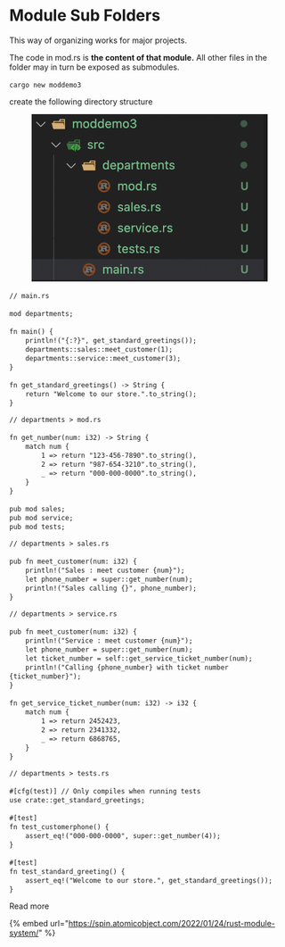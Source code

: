 # Module Sub Folders

This way of organizing works for major projects.

The code in mod.rs is **the content of that module.** All other files in the folder may in turn be exposed as submodules.



`cargo new moddemo3`

create the following directory structure

<figure><img src="../../assets/module_multiple_folders.png" alt=""><figcaption></figcaption></figure>

```
// main.rs

mod departments;

fn main() {
    println!("{:?}", get_standard_greetings());
    departments::sales::meet_customer(1);
    departments::service::meet_customer(3);
}

fn get_standard_greetings() -> String {
    return "Welcome to our store.".to_string();
}
```

```
// departments > mod.rs

fn get_number(num: i32) -> String {
    match num {
        1 => return "123-456-7890".to_string(),
        2 => return "987-654-3210".to_string(),
        _ => return "000-000-0000".to_string(),
    }
}

pub mod sales;
pub mod service;
pub mod tests;
```

```
// departments > sales.rs

pub fn meet_customer(num: i32) {
    println!("Sales : meet customer {num}");
    let phone_number = super::get_number(num);
    println!("Sales calling {}", phone_number);
}

```

```
// departments > service.rs

pub fn meet_customer(num: i32) {
    println!("Service : meet customer {num}");
    let phone_number = super::get_number(num);
    let ticket_number = self::get_service_ticket_number(num);
    println!("Calling {phone_number} with ticket number {ticket_number}");
}

fn get_service_ticket_number(num: i32) -> i32 {
    match num {
        1 => return 2452423,
        2 => return 2341332,
        _ => return 6868765,
    }
}
```

```
// departments > tests.rs

#[cfg(test)] // Only compiles when running tests
use crate::get_standard_greetings;

#[test]
fn test_customerphone() {
    assert_eq!("000-000-0000", super::get_number(4));
}

#[test]
fn test_standard_greeting() {
    assert_eq!("Welcome to our store.", get_standard_greetings());
}

```

Read more

{% embed url="https://spin.atomicobject.com/2022/01/24/rust-module-system/" %}
